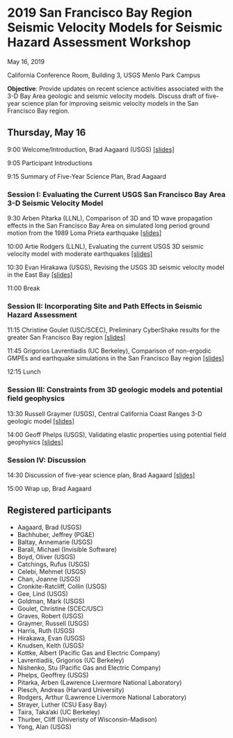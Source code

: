# 2019 San Francisco Bay Region Seismic Velocity Models for Seismic Hazard Assessment Workshop

May 16, 2019

California Conference Room, Building 3, USGS Menlo Park Campus

**Objective**: Provide updates on recent science activities associated
with the 3-D Bay Area geologic and seismic velocity models. Discuss
draft of five-year science plan for improving seismic velocity models
in the San Francisco Bay region.

## Thursday, May 16

9:00 Welcome/Introduction, Brad Aagaard (USGS)
[[slides]](slides/2019_sfcvm_0900_Aagaard_intro.pdf)

9:05 Participant Introductions

9:15 Summary of Five-Year Science Plan, Brad Aagaard

### Session I: Evaluating the Current USGS San Francisco Bay Area 3-D Seismic Velocity Model

9:30 Arben Pitarka (LLNL), Comparison of 3D and 1D wave propagation
effects in the San Francisco Bay Area on simulated long period ground
motion from the 1989 Loma Prieta earthquake
[[slides]](slides/2019_sfcvm_0930_Pitarka_lomaprieta.pdf)

10:00 Artie Rodgers (LLNL), Evaluating the current USGS 3D seismic
velocity model with moderate earthquakes
[[slides]](slides/2019_sfcvm_1000_Rodgers_moderateeqs.pdf)

10:30 Evan Hirakawa (USGS), Revising the USGS 3D seismic velocity
model in the East Bay
[[slides]](slides/2019_sfcvm_1030_Hirakawa_vmupdates.pdf)

11:00 Break

### Session II: Incorporating Site and Path Effects in Seismic Hazard Assessment

11:15 Christine Goulet (USC/SCEC), Preliminary CyberShake results for
the greater San Francisco Bay region
[[slides]](slides/2019_sfcvm_1115_Goulet_cybershake.pdf)

11:45 Grigorios Lavrentiadis (UC Berkeley), Comparison of non-ergodic
GMPEs and earthquake simulations in the San Francisco Bay region
[[slides]](slides/2019_sfcvm_1145_Levrentiadis_nonergodic.pdf)

12:15 Lunch

### Session III: Constraints from 3D geologic models and potential field geophysics

13:30 Russell Graymer (USGS), Central California Coast Ranges 3-D
geologic model [[slides]](slides/2019_sfcvm_1330_Graymer_cencal.pdf)

14:00 Geoff Phelps (USGS), Validating elastic properties using
potential field geophysics
[[slides]](slides/2019_sfcvm_1400_CronkiteRatcliff_gravity.pdf)

### Session IV: Discussion

14:30 Discussion of five-year science plan, Brad Aagaard
[[slides]](slides/2019_sfcvm_1430_Aagaard_discussion.pdf)

15:00 Wrap up, Brad Aagaard


## Registered participants

* Aagaard, Brad (USGS)
* Bachhuber, Jeffrey (PG&E)
* Baltay, Annemarie (USGS)
* Barall, Michael (Invisible Software)
* Boyd, Oliver (USGS)
* Catchings, Rufus (USGS)
* Celebi, Mehmet (USGS)
* Chan, Joanne (USGS)
* Cronkite-Ratcliff, Collin (USGS)
* Gee, Lind (USGS)
* Goldman, Mark (USGS)
* Goulet, Christine (SCEC/USC)
* Graves, Robert (USGS)
* Graymer, Russell (USGS)
* Harris, Ruth (USGS)
* Hirakawa, Evan (USGS)
* Knudsen, Keith (USGS)
* Kottke, Albert (Pacific Gas and Electric Company)
* Lavrentiadis, Grigorios (UC Berkeley)
* Nishenko, Stu (Pacific Gas and Electric Company)
* Phelps, Geoffrey (USGS)
* Pitarka, Arben (Lawrence Livermore National Laboratory)
* Plesch, Andreas (Harvard University)
* Rodgers, Arthur (Lawrence Livermore National Laboratory)
* Strayer, Luther (CSU Easy Bay)
* Taira, Taka’aki (UC Berkeley)
* Thurber, Cliff (Univeristy of Wisconsin-Madison)
* Yong, Alan (USGS)
